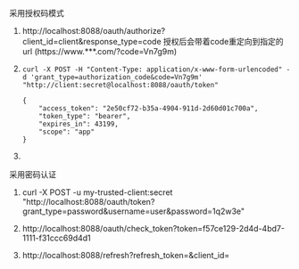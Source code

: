 采用授权码模式

1. http://localhost:8088/oauth/authorize?client_id=client&response_type=code
授权后会带着code重定向到指定的url (https://www.***.com/?code=Vn7g9m)

2. ``curl -X POST -H "Content-Type: application/x-www-form-urlencoded" -d 'grant_type=authorization_code&code=Vn7g9m' "http://client:secret@localhost:8088/oauth/token"
    ``
    ```
    {
        "access_token": "2e50cf72-b35a-4904-911d-2d60d01c700a",
        "token_type": "bearer",
        "expires_in": 43199,
        "scope": "app"
    }
    ```
3.


采用密码认证
1.  curl -X POST -u my-trusted-client:secret "http://localhost:8088/oauth/token?grant_type=password&username=user&password=1q2w3e"

2.  http://localhost:8088/oauth/check_token?token=f57ce129-2d4d-4bd7-1111-f31ccc69d4d1

3.  http://localhost:8088/refresh?refresh_token=&client_id=